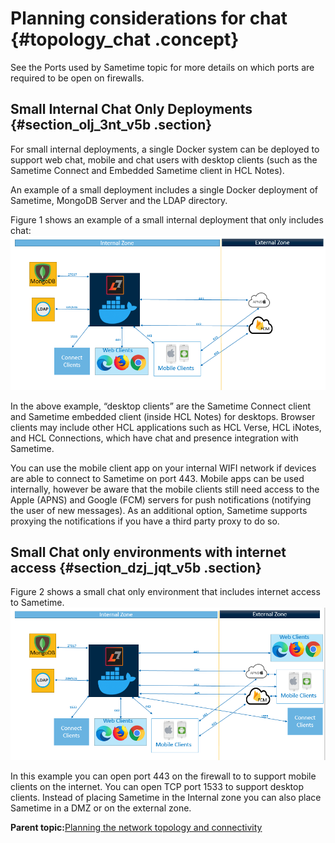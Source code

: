 # Planning considerations for chat {#topology_chat .concept}



See the Ports used by Sametime topic for more details on which ports are required to be open on firewalls.

## Small Internal Chat Only Deployments {#section_olj_3nt_v5b .section}

For small internal deployments, a single Docker system can be deployed to support web chat, mobile and chat users with desktop clients \(such as the Sametime Connect and Embedded Sametime client in HCL Notes\).

An example of a small deployment includes a single Docker deployment of Sametime, MongoDB Server and the LDAP directory.

Figure 1 shows an example of a small internal deployment that only includes chat: ![Small internal chaat only deployment diagram](Images/plan_small_internal_deployment.png)

In the above example, “desktop clients” are the Sametime Connect client and Sametime embedded client \(inside HCL Notes\) for desktops. Browser clients may include other HCL applications such as HCL Verse, HCL iNotes, and HCL Connections, which have chat and presence integration with Sametime.

You can use the mobile client app on your internal WIFI network if devices are able to connect to Sametime on port 443. Mobile apps can be used internally, however be aware that the mobile clients still need access to the Apple \(APNS\) and Google \(FCM\) servers for push notifications \(notifying the user of new messages\). As an additional option, Sametime supports proxying the notifications if you have a third party proxy to do so.

## Small Chat only environments with internet access {#section_dzj_jqt_v5b .section}

Figure 2 shows a small chat only environment that includes internet access to Sametime. ![Small chat only deployment with internet diagram](Images/plan_small_deployment_internet.png)

In this example you can open port 443 on the firewall to to support mobile clients on the internet. You can open TCP port 1533 to support desktop clients. Instead of placing Sametime in the Internal zone you can also place Sametime in a DMZ or on the external zone.

**Parent topic:**[Planning the network topology and connectivity](topology.md)

